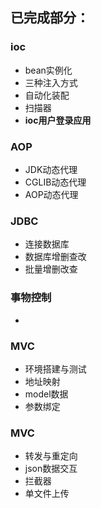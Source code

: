 **已完成部分：**
---
### ioc
- bean实例化
- 三种注入方式
- 自动化装配
- 扫描器
- **ioc用户登录应用**
### AOP
- JDK动态代理
- CGLIB动态代理
- AOP动态代理
### JDBC
- 连接数据库
- 数据库增删查改
- 批量增删改查
### 事物控制
- 
### MVC
- 环境搭建与测试
- 地址映射
- model数据
- 参数绑定
### MVC
- 转发与重定向
- json数据交互
- 拦截器
- 单文件上传

